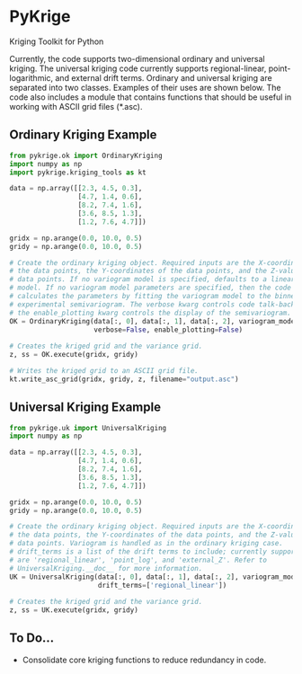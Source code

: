 PyKrige
=======

Kriging Toolkit for Python

Currently, the code supports two-dimensional ordinary and universal kriging. The universal kriging code currently supports regional-linear, point-logarithmic, and external drift terms. Ordinary and universal kriging are separated into two classes. Examples of their uses are shown below. The code also includes a module that contains functions that should be useful in working with ASCII grid files (*.asc).

Ordinary Kriging Example
------------------------

```python
from pykrige.ok import OrdinaryKriging
import numpy as np
import pykrige.kriging_tools as kt

data = np.array([[2.3, 4.5, 0.3],
                 [4.7, 1.4, 0.6],
                 [8.2, 7.4, 1.6],
                 [3.6, 8.5, 1.3],
                 [1.2, 7.6, 4.7]])

gridx = np.arange(0.0, 10.0, 0.5)
gridy = np.arange(0.0, 10.0, 0.5)

# Create the ordinary kriging object. Required inputs are the X-coordinates of
# the data points, the Y-coordinates of the data points, and the Z-values of the
# data points. If no variogram model is specified, defaults to a linear variogram
# model. If no variogram model parameters are specified, then the code automatically
# calculates the parameters by fitting the variogram model to the binned 
# experimental semivariogram. The verbose kwarg controls code talk-back, and
# the enable_plotting kwarg controls the display of the semivariogram.
OK = OrdinaryKriging(data[:, 0], data[:, 1], data[:, 2], variogram_model='linear',
                     verbose=False, enable_plotting=False)
					 
# Creates the kriged grid and the variance grid.
z, ss = OK.execute(gridx, gridy)

# Writes the kriged grid to an ASCII grid file.
kt.write_asc_grid(gridx, gridy, z, filename="output.asc")
```

Universal Kriging Example
-------------------------

```python
from pykrige.uk import UniversalKriging
import numpy as np

data = np.array([[2.3, 4.5, 0.3],
                 [4.7, 1.4, 0.6],
                 [8.2, 7.4, 1.6],
                 [3.6, 8.5, 1.3],
                 [1.2, 7.6, 4.7]])

gridx = np.arange(0.0, 10.0, 0.5)
gridy = np.arange(0.0, 10.0, 0.5)

# Create the ordinary kriging object. Required inputs are the X-coordinates of
# the data points, the Y-coordinates of the data points, and the Z-values of the
# data points. Variogram is handled as in the ordinary kriging case.
# drift_terms is a list of the drift terms to include; currently supported terms
# are 'regional_linear', 'point_log', and 'external_Z'. Refer to 
# UniversalKriging.__doc__ for more information.
UK = UniversalKriging(data[:, 0], data[:, 1], data[:, 2], variogram_model='linear',
                      drift_terms=['regional_linear'])
					 
# Creates the kriged grid and the variance grid.
z, ss = UK.execute(gridx, gridy)
```

To Do...
--------
- Consolidate core kriging functions to reduce redundancy in code.

